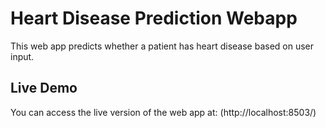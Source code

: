 # Heart Disease Prediction Webapp

This web app predicts whether a patient has heart disease based on user input.

## Live Demo

You can access the live version of the web app at: (http://localhost:8503/)
